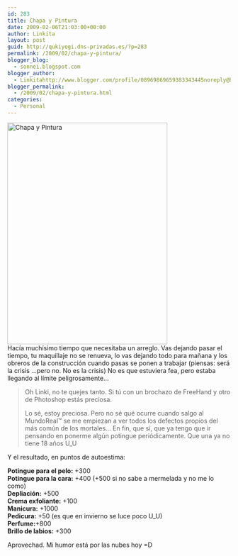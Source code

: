 ```yaml
---
id: 283
title: Chapa y Pintura
date: 2009-02-06T21:03:00+00:00
author: Linkita
layout: post
guid: http://qukiyegi.dns-privadas.es/?p=283
permalink: /2009/02/chapa-y-pintura/
blogger_blog:
  - sonnei.blogspot.com
blogger_author:
  - Linkitahttp://www.blogger.com/profile/08969869659383343445noreply@blogger.com
blogger_permalink:
  - /2009/02/chapa-y-pintura.html
categories:
  - Personal
---
```

[<img src="http://farm4.static.flickr.com/3359/3257998327_8489958d49.jpg" alt="Chapa y Pintura" height="500" width="361" />](http://www.flickr.com/photos/linkita/3257998327/ "Chapa y Pintura by Linkita, on Flickr")  
Hacía muchísimo tiempo que necesitaba un arreglo. Vas dejando pasar el tiempo, tu maquillaje no se renueva, lo vas dejando todo para mañana y los obreros de la construcción cuando pasas se ponen a trabajar (piensas: será la crisis &#8230;pero no. No es la crisis) No es que estuviera fea, pero estaba llegando al límite peligrosamente&#8230;  


> Oh Linki, no te quejes tanto. Si tú con un brochazo de FreeHand y otro de Photoshop estás preciosa.</p>
Lo sé, estoy preciosa. Pero no sé qué ocurre cuando salgo al MundoReal™ se me empiezan a ver todos los defectos propios del más común de los mortales&#8230; En fín, que sí, que ya tengo que ir pensando en ponerme algún potingue periódicamente. Que una ya no tiene 18 años U_U

Y el resultado, en puntos de autoestima:

<span style="font-weight: bold;">Potingue para el pelo:</span> +300  
<span style="font-weight: bold;">Potingue para la cara:</span> +400 (+500 si no sabe a mermelada y no me lo como)  
<span style="font-weight: bold;">Depliación:</span> +500  
<span style="font-weight: bold;">Crema exfoliante:</span> +100  
<span style="font-weight: bold;">Manicura:</span> +1000  
<span style="font-weight: bold;">Pedicura:</span> +50 (es que en invierno se luce poco U_U)  
<span style="font-weight: bold;">Perfume:</span>+800  
<span style="font-weight: bold;">Brillo de labios:</span> +300

Aprovechad. Mi humor está por las nubes hoy =D